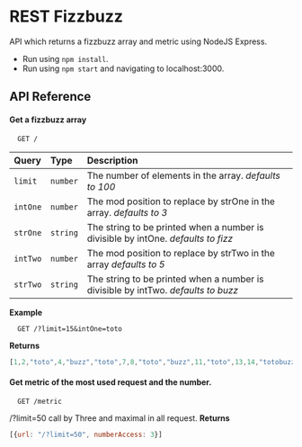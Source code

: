 
# REST Fizzbuzz

API which returns a fizzbuzz array and metric using NodeJS Express. 
 - Run using `npm install`.
 - Run using `npm start` and navigating to localhost:3000.

## API Reference

#### Get a fizzbuzz array

```http
  GET /
```

| Query | Type     | Description                |
| :-------- | :------- | :------------------------- |
| `limit` | `number` | The number of elements in the array. *defaults to 100* |
| `intOne` | `number` | The mod position to replace by strOne in the array. *defaults to 3* |
| `strOne` | `string` | The string to be printed when a number is divisible by intOne. *defaults to fizz* |
| `intTwo` | `number` | The mod position to replace by strTwo in the array *defaults to 5* |
| `strTwo` | `string` | The string to be printed when a number is divisible by intTwo. *defaults to buzz* |

**Example**

```http
  GET /?limit=15&intOne=toto
```
**Returns**
```javascript
[1,2,"toto",4,"buzz","toto",7,8,"toto","buzz",11,"toto",13,14,"totobuzz"]
```

#### Get metric of the most used request and the number.

```http
  GET /metric
```

/?limit=50 call by Three and maximal in all request.
**Returns**
```javascript
[{url: "/?limit=50", numberAccess: 3}]
```